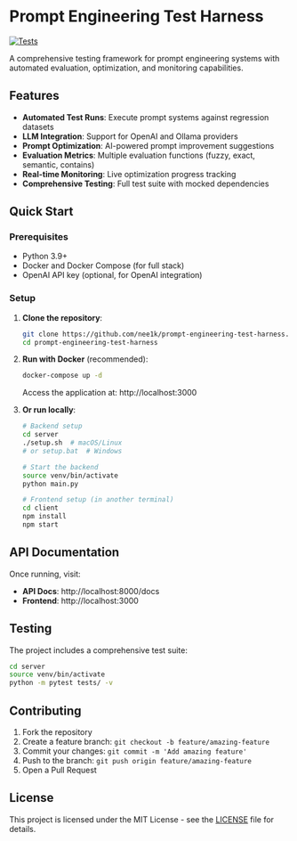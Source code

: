 # Prompt Engineering Test Harness

[![Tests](https://github.com/nee1k/prompt-engineering-test-harness/workflows/Run%20Tests/badge.svg)](https://github.com/nee1k/prompt-engineering-test-harness/actions)

A comprehensive testing framework for prompt engineering systems with automated evaluation, optimization, and monitoring capabilities.

## Features

- **Automated Test Runs**: Execute prompt systems against regression datasets
- **LLM Integration**: Support for OpenAI and Ollama providers
- **Prompt Optimization**: AI-powered prompt improvement suggestions
- **Evaluation Metrics**: Multiple evaluation functions (fuzzy, exact, semantic, contains)
- **Real-time Monitoring**: Live optimization progress tracking
- **Comprehensive Testing**: Full test suite with mocked dependencies

## Quick Start

### Prerequisites

- Python 3.9+
- Docker and Docker Compose (for full stack)
- OpenAI API key (optional, for OpenAI integration)

### Setup

1. **Clone the repository**:
   ```bash
   git clone https://github.com/nee1k/prompt-engineering-test-harness.git
   cd prompt-engineering-test-harness
   ```

2. **Run with Docker** (recommended):
   ```bash
   docker-compose up -d
   ```
   Access the application at: http://localhost:3000

3. **Or run locally**:
   ```bash
   # Backend setup
   cd server
   ./setup.sh  # macOS/Linux
   # or setup.bat  # Windows
   
   # Start the backend
   source venv/bin/activate
   python main.py
   
   # Frontend setup (in another terminal)
   cd client
   npm install
   npm start
   ```

## API Documentation

Once running, visit:
- **API Docs**: http://localhost:8000/docs
- **Frontend**: http://localhost:3000

## Testing

The project includes a comprehensive test suite:

```bash
cd server
source venv/bin/activate
python -m pytest tests/ -v
```

## Contributing

1. Fork the repository
2. Create a feature branch: `git checkout -b feature/amazing-feature`
3. Commit your changes: `git commit -m 'Add amazing feature'`
4. Push to the branch: `git push origin feature/amazing-feature`
5. Open a Pull Request

## License

This project is licensed under the MIT License - see the [LICENSE](LICENSE) file for details.